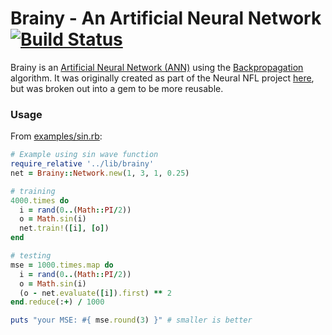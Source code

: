 # Brainy - An Artificial Neural Network [![Build Status](https://travis-ci.org/EvilScott/brainy.svg?branch=master)](https://travis-ci.org/EvilScott/brainy)

Brainy is an [Artificial Neural Network (ANN)](https://en.wikipedia.org/wiki/Artificial_neural_network) using the 
[Backpropagation](https://en.wikipedia.org/wiki/Backpropagation) algorithm. It was originally created as part of 
the Neural NFL project [here](https://github.com/EvilScott/neuralnfl), but was broken out into a gem to be more reusable.

### Usage
From [examples/sin.rb](https://github.com/EvilScott/brainy/blob/master/examples/sin.rb):
```ruby
# Example using sin wave function
require_relative '../lib/brainy'
net = Brainy::Network.new(1, 3, 1, 0.25)

# training
4000.times do
  i = rand(0..(Math::PI/2))
  o = Math.sin(i)
  net.train!([i], [o])
end

# testing
mse = 1000.times.map do
  i = rand(0..(Math::PI/2))
  o = Math.sin(i)
  (o - net.evaluate([i]).first) ** 2
end.reduce(:+) / 1000

puts "your MSE: #{ mse.round(3) }" # smaller is better
```
